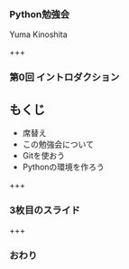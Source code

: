 ### Python勉強会

Yuma Kinoshita

+++

### 第0回 イントロダクション
## もくじ
- 席替え
- この勉強会について
- Gitを使おう
- Pythonの環境を作ろう

+++


### 3枚目のスライド


+++


### おわり
